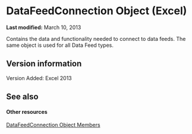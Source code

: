 
# DataFeedConnection Object (Excel)

 **Last modified:** March 10, 2013

Contains the data and functionality needed to connect to data feeds. The same object is used for all Data Feed types.

## Version information

Version Added: Excel 2013 


## See also


#### Other resources


 [DataFeedConnection Object Members](33157c0b-c8d1-355f-8e72-3c7738ff67af.md)
